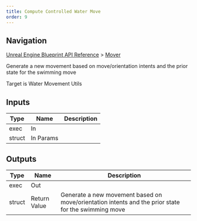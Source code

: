 ```yaml
---
title: Compute Controlled Water Move
order: 9
---
```

## Navigation

[Unreal Engine Blueprint API Reference](https://dev.epicgames.com/documentation/en-us/unreal-engine/BlueprintAPI) > [Mover](https://dev.epicgames.com/documentation/en-us/unreal-engine/BlueprintAPI/Mover)

Generate a new movement based on move/orientation intents and the prior state for the swimming move

Target is Water Movement Utils

## Inputs

| Type | Name | Description |
| --- | --- | --- |
| exec | In |  |
| struct | In Params |  |

## Outputs

| Type | Name | Description |
| --- | --- | --- |
| exec | Out |  |
| struct | Return Value | Generate a new movement based on move/orientation intents and the prior state for the swimming move |
